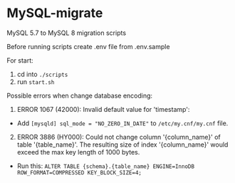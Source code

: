 # MySQL-migrate
MySQL 5.7 to MySQL 8 migration scripts

Before running scripts create .env file from .env.sample

For start:
1. cd into `./scripts `
2. run `start.sh`

Possible errors when change database encoding:
1. ERROR 1067 (42000): Invalid default value for 'timestamp':
- Add `[mysqld] sql_mode = "NO_ZERO_IN_DATE"` to `/etc/my.cnf/my.cnf` file.
2. ERROR 3886 (HY000): Could not change column '{column_name}' of table '{table_name}'. The resulting size of index '{column_name}' would exceed the max key length of 1000 bytes.
- Run this: `ALTER TABLE {schema}.{table_name} ENGINE=InnoDB ROW_FORMAT=COMPRESSED KEY_BLOCK_SIZE=4;`